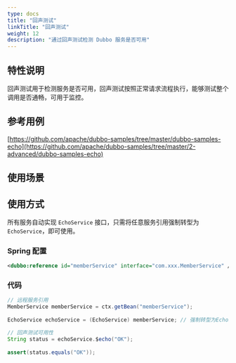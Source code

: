 ```yaml
---
type: docs
title: "回声测试"
linkTitle: "回声测试"
weight: 12
description: "通过回声测试检测 Dubbo 服务是否可用"
---
```


## 特性说明
回声测试用于检测服务是否可用，回声测试按照正常请求流程执行，能够测试整个调用是否通畅，可用于监控。

## 参考用例
[https://github.com/apache/dubbo-samples/tree/master/dubbo-samples-echo](https://github.com/apache/dubbo-samples/tree/master/2-advanced/dubbo-samples-echo)

## 使用场景

## 使用方式
所有服务自动实现 `EchoService` 接口，只需将任意服务引用强制转型为 `EchoService`，即可使用。

### Spring 配置
```xml
<dubbo:reference id="memberService" interface="com.xxx.MemberService" />
```

### 代码
```java
// 远程服务引用
MemberService memberService = ctx.getBean("memberService"); 
 
EchoService echoService = (EchoService) memberService; // 强制转型为EchoService

// 回声测试可用性
String status = echoService.$echo("OK"); 
 
assert(status.equals("OK"));
```
